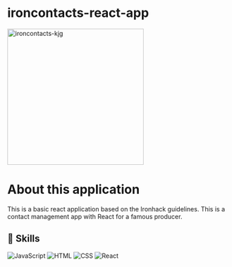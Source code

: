# ironcontacts-react-app

<img width="309" alt="ironcontacts-kjg" src="https://user-images.githubusercontent.com/8181053/148706221-dceb44f1-5aa9-4291-a3b8-cbabd1eadc89.png">

# About this application

This is a basic react application based on the Ironhack guidelines. 
This is a contact management app with React for a famous producer.

## 🚀 Skills
![JavaScript](https://img.shields.io/badge/JavaScript-f5c91b?style=for-the-badge&logo=javascript&logoColor=white&labelColor=101010)
![HTML](https://img.shields.io/badge/HTML5-203B53?style=for-the-badge&logo=html5&logoColor=white&labelColor=101010)
![CSS](https://img.shields.io/badge/CSS3-f5c91b?style=for-the-badge&logo=css3&logoColor=white&labelColor=101010)
![React](https://img.shields.io/badge/React-203B53?style=for-the-badge&logo=react&logoColor=61DAFB&logoColor=white&labelColor=101010)
